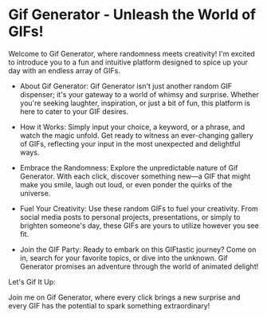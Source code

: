 # Gif Generator - Unleash the World of GIFs!
Welcome to Gif Generator, where randomness meets creativity! I'm excited to introduce you to a fun and intuitive platform designed to spice up your day with an endless array of GIFs.

- About Gif Generator:
Gif Generator isn't just another random GIF dispenser; it's your gateway to a world of whimsy and surprise. Whether you're seeking laughter, inspiration, or just a bit of fun, this platform is here to cater to your GIF desires.

- How it Works:
Simply input your choice, a keyword, or a phrase, and watch the magic unfold. Get ready to witness an ever-changing gallery of GIFs, reflecting your input in the most unexpected and delightful ways.

- Embrace the Randomness:
Explore the unpredictable nature of Gif Generator. With each click, discover something new—a GIF that might make you smile, laugh out loud, or even ponder the quirks of the universe.

- Fuel Your Creativity:
Use these random GIFs to fuel your creativity. From social media posts to personal projects, presentations, or simply to brighten someone's day, these GIFs are yours to utilize however you see fit.

- Join the GIF Party:
Ready to embark on this GIFtastic journey? Come on in, search for your favorite topics, or dive into the unknown. Gif Generator promises an adventure through the world of animated delight!

Let's Gif It Up:

Join me on Gif Generator, where every click brings a new surprise and every GIF has the potential to spark something extraordinary!
